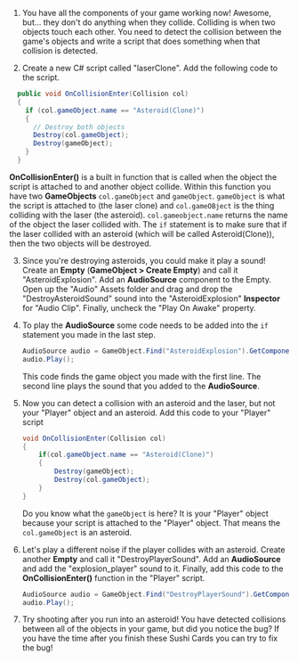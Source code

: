 1. You have all the components of your game working now! Awesome, but... they don't do anything when they collide. Colliding is when two objects touch each other. You need to detect the collision between the game's objects and write a script that does something when that collision is detected.

2. Create a new C# script called "laserClone". Add the following code to the script.

  ```csharp
    public void OnCollisionEnter(Collision col)
    {
      if (col.gameObject.name == "Asteroid(Clone)")
      {
        // Destroy both objects
        Destroy(col.gameObject);
        Destroy(gameObject);
      }
    }
  ```
  
  **OnCollisionEnter()** is a built in function that is called when the object the script is attached to and another object collide. Within this function you have two **GameObjects** `col.gameObject` and `gameObject`. `gameObject` is what the script is attached to (the laser clone) and `col.gameOBject` is the thing colliding with the laser (the asteroid). `col.gameobject.name` returns the name of the object the laser collided with. The `if` statement is to make sure that if the laser collided with an asteroid (which will be called Asteroid(Clone)), then the two objects will be destroyed. 
  
3. Since you're destroying asteroids, you could make it play a sound! Create an **Empty** (**GameObject > Create Empty**) and call it "AsteroidExplosion". Add an **AudioSource** component to the Empty. Open up the "Audio" Assets folder and drag and drop the "DestroyAsteroidSound" sound into the "AsteroidExplosion" **Inspector** for "Audio Clip". Finally, uncheck the "Play On Awake" property. 

4. To play the **AudioSource** some code needs to be added into the `if` statement you made in the last step.

    ```csharp
    AudioSource audio = GameObject.Find("AsteroidExplosion").GetComponent<AudioSource>();
    audio.Play();
    ```
    
    This code finds the game object you made with the first line. The second line plays the sound that you added to the **AudioSource**.
    
5. Now you can detect a collision with an asteroid and the laser, but not your "Player" object and an asteroid. Add this code to your "Player" script

    ```csharp
    void OnCollisionEnter(Collision col)
    {
        if(col.gameObject.name == "Asteroid(Clone)")
        {
            Destroy(gameObject);
            Destroy(col.gameObject);
        }
    }
    ```
    Do you know what the `gameObject` is here? It is your "Player" object because your script is attached to the "Player" object. That means the `col.gameObject` is an asteroid.
    
6. Let's play a different noise if the player collides with an asteroid. Create another **Empty** and call it "DestroyPlayerSound". Add an **AudioSource** and add the "explosion_player" sound to it. Finally, add this code to the **OnCollisionEnter()** function in the "Player" script.

    ```csharp
    AudioSource audio = GameObject.Find("DestroyPlayerSound").GetComponent<AudioSource>();
    audio.Play();
    ```
   
7. Try shooting after you run into an asteroid! 
You have detected collisions between all of the objects in your game, but did you notice the bug? If you have the time after you finish these Sushi Cards you can try to fix the bug!

    
    